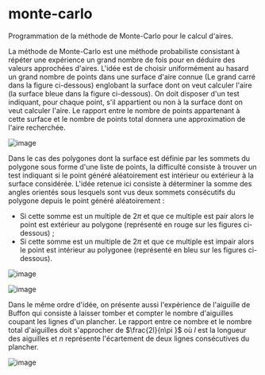 # monte-carlo
Programmation de la méthode de Monte-Carlo pour le calcul d'aires.

La méthode de Monte-Carlo est une méthode probabiliste consistant à répéter une expérience un grand nombre de fois pour en déduire des valeurs approchées d'aires.
L'idée est de choisir uniformément au hasard un grand nombre de points dans une surface d'aire connue (Le grand carré dans la figure ci-dessous) englobant la surface dont on veut calculer l'aire (la surface bleue dans la figure ci-dessous).
On doit disposer d'un test indiquant, pour chaque point, s'il appartient ou non à la surface dont on veut calculer l'aire. Le rapport entre le nombre de points appartenant à cette surface et le nombre de points total donnera une approximation de l'aire recherchée. 

![image](https://user-images.githubusercontent.com/46868436/188307064-77272333-597c-4489-b02a-b25aae09f024.png)

Dans le cas des polygones dont la surface est définie par les sommets du polygone sous forme d'une liste de points, la difficulté consiste à trouver un test indiquant si le point généré aléatoirement est intérieur ou extérieur à la surface considérée. 
L'idée retenue ici consiste à déterminer la somme des angles orientés sous lesquels sont vus deux sommets consécutifs du polygone depuis le point généré aléatoirement : 
- Si cette somme est un multiple de $2\pi$ et que ce multiple est pair alors le point est extérieur au polygone (représenté en rouge sur les figures ci-dessous) ;
- Si cette somme est un multiple de $2\pi$ et que ce multiple est impair alors le point est intérieur au polygonee (représenté en bleu sur les figures ci-dessous).

![image](https://user-images.githubusercontent.com/46868436/188307241-9f0c8be1-f879-4885-8cb0-c5396e88ef4c.png)

![image](https://user-images.githubusercontent.com/46868436/188307271-082ab8d9-1e82-47a1-b9a6-638a2c064ff0.png)

Dans le même ordre d'idée, on présente aussi l'expérience de l'aiguille de Buffon qui consiste à laisser tomber et compter le nombre d'aiguilles coupant les lignes d'un plancher. Le rapport entre ce nombre et le nombre total d'aiguilles doit s'approcher de $\frac{2l}{n\pi }$ où $l$ est la longueur des aiguilles et $n$ représente l'écartement de deux lignes consécutives du plancher. 

![image](https://user-images.githubusercontent.com/46868436/189622776-1b04e473-11f2-43c7-9504-1bbff2e11304.png)

